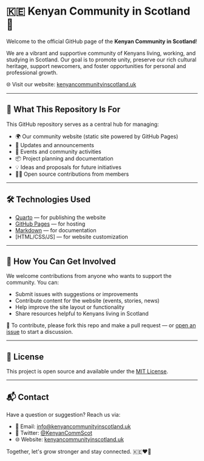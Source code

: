 # 🇰🇪 Kenyan Community in Scotland 🏴󠁧󠁢󠁳󠁣󠁴󠁿


Welcome to the official GitHub page of the **Kenyan Community in Scotland**!

We are a vibrant and supportive community of Kenyans living, working, and studying in Scotland. Our goal is to promote unity, preserve our rich cultural heritage, support newcomers, and foster opportunities for personal and professional growth.

🌐 Visit our website: [kenyancommunityinscotland.uk](https://kenyancommunityinscotland.uk)

---

## 📌 What This Repository Is For

This GitHub repository serves as a central hub for managing:

- 🌍 Our community website (static site powered by GitHub Pages)
- 📰 Updates and announcements
- 🎉 Events and community activities
- 📦 Project planning and documentation
- 💡 Ideas and proposals for future initiatives
- 🧑‍💻 Open source contributions from members

---

## 🛠️ Technologies Used

- [Quarto](https://quarto.org/) — for publishing the website
- [GitHub Pages](https://pages.github.com/) — for hosting
- [Markdown](https://www.markdownguide.org/) — for documentation
- [HTML/CSS/JS] — for website customization

---

## 🤝 How You Can Get Involved

We welcome contributions from anyone who wants to support the community. You can:

- Submit issues with suggestions or improvements
- Contribute content for the website (events, stories, news)
- Help improve the site layout or functionality
- Share resources helpful to Kenyans living in Scotland

🔧 To contribute, please fork this repo and make a pull request — or [open an issue](https://github.com/kenyancommunityinscotland/kenyancommunityinscotland.github.io/issues) to start a discussion.

---

## 📄 License

This project is open source and available under the [MIT License](LICENSE).

---

## 📬 Contact

Have a question or suggestion? Reach us via:

- 📧 Email: info@kenyancommunityinscotland.uk  
- 💬 Twitter: [@KenyanCommScot](https://twitter.com/KenyanCommScot)  
- 🌐 Website: [kenyancommunityinscotland.uk](https://kenyancommunityinscotland.uk)

Together, let's grow stronger and stay connected. 🇰🇪❤️🏴󠁧󠁢󠁳󠁣󠁴󠁿
